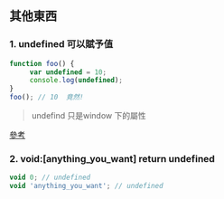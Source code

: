 ## 其他東西

 
### 1. undefined 可以賦予值
```js
function foo() {
     var undefined = 10;
     console.log(undefined);
}
foo(); // 10  竟然!
```
>undefind 只是window 下的屬性

[參考](https://segmentfault.com/a/1190000004212150)

### 2. void:[anything_you_want] return undefined

```js
void 0; // undefined
void 'anything_you_want'; // undefined
```
